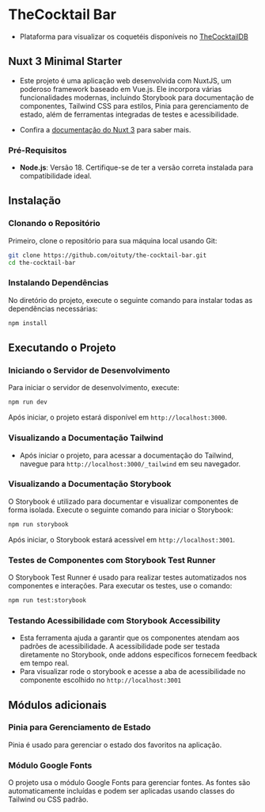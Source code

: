 
# TheCocktail Bar

- Plataforma para visualizar os coquetéis disponíveis no [TheCocktailDB](https://www.thecocktaildb.com/api.php)

## Nuxt 3 Minimal Starter

- Este projeto é uma aplicação web desenvolvida com NuxtJS, um poderoso framework baseado em Vue.js. Ele incorpora várias funcionalidades modernas, incluindo Storybook para documentação de componentes, Tailwind CSS para estilos, Pinia para gerenciamento de estado, além de ferramentas integradas de testes e acessibilidade.

- Confira a [documentação do Nuxt 3](https://nuxt.com/docs/getting-started/introduction) para saber mais.

### Pré-Requisitos

- **Node.js**: Versão 18. Certifique-se de ter a versão correta instalada para compatibilidade ideal.

## Instalação

### Clonando o Repositório

Primeiro, clone o repositório para sua máquina local usando Git:

```bash
git clone https://github.com/oituty/the-cocktail-bar.git
cd the-cocktail-bar
```

### Instalando Dependências

No diretório do projeto, execute o seguinte comando para instalar todas as dependências necessárias:

```bash
npm install
```

## Executando o Projeto

### Iniciando o Servidor de Desenvolvimento

Para iniciar o servidor de desenvolvimento, execute:

```bash
npm run dev
```

Após iniciar, o projeto estará disponível em `http://localhost:3000`.

### Visualizando a Documentação Tailwind

- Após iniciar o projeto, para acessar a documentação do Tailwind, navegue para `http://localhost:3000/_tailwind` em seu navegador.

### Visualizando a Documentação Storybook

O Storybook é utilizado para documentar e visualizar componentes de forma isolada. Execute o seguinte comando para iniciar o Storybook:

```bash
npm run storybook
```

Após iniciar, o Storybook estará acessível em `http://localhost:3001`.

### Testes de Componentes com Storybook Test Runner

O Storybook Test Runner é usado para realizar testes automatizados nos componentes e interações. Para executar os testes, use o comando:

```bash
npm run test:storybook
```

### Testando Acessibilidade com Storybook Accessibility

- Esta ferramenta ajuda a garantir que os componentes atendam aos padrões de acessibilidade. A acessibilidade pode ser testada diretamente no Storybook, onde addons específicos fornecem feedback em tempo real.
- Para visualizar rode o storybook e acesse a aba de acessibilidade no componente escolhido no `http://localhost:3001` 

## Módulos adicionais

### Pinia para Gerenciamento de Estado

Pinia é usado para gerenciar o estado dos favoritos na aplicação.

### Módulo Google Fonts

O projeto usa o módulo Google Fonts para gerenciar fontes. As fontes são automaticamente incluídas e podem ser aplicadas usando classes do Tailwind ou CSS padrão.
